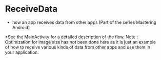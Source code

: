 # ReceiveData 
- how an app receives data from other apps
(Part of the series Mastering Android)

*See the MainActivity for a detailed description of the flow.
Note : Optimization for image size has not been done here as it is just an example of how to receive various kinds of data from other apps and use them in your application.

